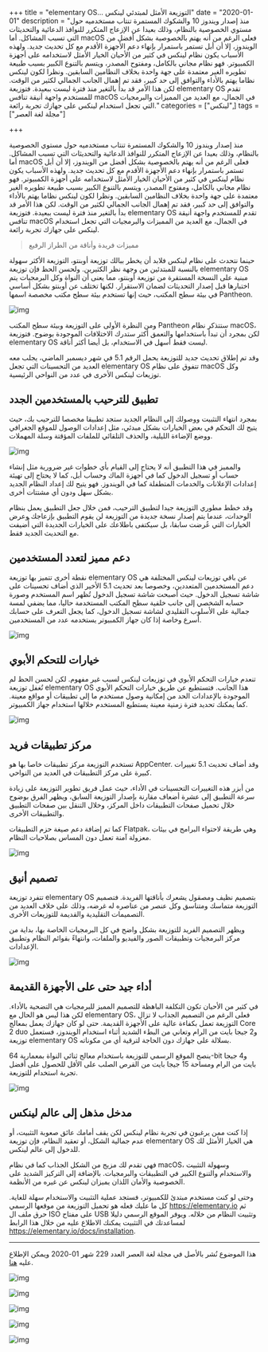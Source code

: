 +++
title = "elementary OS... التوزيعة الأمثل لمبتدئي لينكس"
date = "2020-01-01"
description = "منذ إصدار ويندوز 10 والشكوك المستمرة تنتاب مستخدميه حول مستوي الخصوصية بالنظام، وذلك بعيدا عن الإزعاج المتكرر للنوافذ الدعائية والتحديثات التي تسبب المشاكل. أما macOS فعلى الرغم من أنه يهتم بالخصوصية بشكل أفضل من الويندوز، إلا أن أبل تستمر باستمرار بإنهاء دعم الأجهزة الأقدم مع كل تحديث جديد. ولهذه الأسباب يكون نظام لينكس في كثير من الأحيان الخيار الأمثل لاستخدامه على أجهزة الكمبيوتر. فهو نظام مجاني بالكامل، ومفتوح المصدر، ويتسم بالتنوع الكبير بسبب طبيعة تطويره الغير معتمدة على جهة واحدة بخلاف النظامين السابقين. ونظرا لكون لينكس نظاما يهتم بالأداء والتوافق إلى حد كبير، فقد تم إهمال الجانب الجمالي لكثير من الوقت. لكن هذا الأمر قد بدأ بالتغير منذ فترة ليست ببعيدة. فتوزيعة elementary OS تقدم للمستخدم واجهة أنيقة تنافس macOS في الجمال، مع العديد من المميزات والبرمجيات التي تجعل استخدام لينكس على جهازك تجربة رائعة."
categories = ["لينكس",]
tags = ["مجلة لغة العصر"]

+++

منذ إصدار ويندوز 10 والشكوك المستمرة تنتاب مستخدميه حول مستوي الخصوصية بالنظام، وذلك بعيدا عن الإزعاج المتكرر للنوافذ الدعائية والتحديثات التي تسبب المشاكل. أما macOS فعلى الرغم من أنه يهتم بالخصوصية بشكل أفضل من الويندوز، إلا أن أبل تستمر باستمرار بإنهاء دعم الأجهزة الأقدم مع كل تحديث جديد. ولهذه الأسباب يكون نظام لينكس في كثير من الأحيان الخيار الأمثل لاستخدامه على أجهزة الكمبيوتر. فهو نظام مجاني بالكامل، ومفتوح المصدر، ويتسم بالتنوع الكبير بسبب طبيعة تطويره الغير معتمدة على جهة واحدة بخلاف النظامين السابقين. ونظرا لكون لينكس نظاما يهتم بالأداء والتوافق إلى حد كبير، فقد تم إهمال الجانب الجمالي لكثير من الوقت. لكن هذا الأمر قد بدأ بالتغير منذ فترة ليست ببعيدة. فتوزيعة elementary OS تقدم للمستخدم واجهة أنيقة تنافس macOS في الجمال، مع العديد من المميزات والبرمجيات التي تجعل استخدام لينكس على جهازك تجربة رائعة.

> مميزات فريدة وأناقة من الطراز الرفيع

حينما نتحدث على نظام لينكس فلابد أن يخطر ببالك توزيعة أوبنتو، التوزيعة الأكثر سهولة بالنسبة للمبتدئين من وجهة نظر الكثيرين. ولحسن الحظ فإن توزيعة elementary OS مبنية على النسخة المستقرة من توزيعة أوبنتو، مما يعنى أن النواة وكل البرمجيات يتم اختبارها قبل إصدار التحديثات لضمان الاستقرار. لكنها تختلف عن أوبنتو بشكل أساسي في بيئة سطح المكتب، حيث إنها تستخدم بيئة سطح مكتب مخصصة اسمها Pantheon.

![img](images/desktop.png)

ومن النظرة الأولى على التوزيعة وبيئة سطح المكتب Pantheon ستتذكر نظام macOS، لكن بمجرد أن تبدأ باستخدامها والتعمق أكثر ستدرك الاختلافات الموجودة بوضوح. فتوزيعة elementary OS ليست فقط أسهل في الاستخدام، بل أيضا أكثر أناقة.

وقد تم إطلاق تحديث جديد للتوزيعة يحمل الرقم 5.1 في شهر ديسمبر الماضي، يجلب معه العديد من التحسينات التي تجعل elementary OS تتفوق على نظام macOS وكل توزيعات لينكس الأخرى في عدد من النواحي الرئيسية.

## تطبيق للترحيب بالمستخدمين الجدد

بمجرد انتهاء التثبيت ووصولك إلى النظام الجديد ستجد تطبيقا مخصصا للترحيب بك، حيث يتيح لك التحكم في بعض الخيارات بشكل مبدئي، مثل إعدادات الوصول للموقع الجغرافي ووضع الإضاءة الليلية، والحذف التلقائي للملفات المؤقتة وسلة المهملات.

![img](images/Welcome.png)

والمميز في هذا التطبيق أنه لا يحتاج إلى القيام بأي خطوات غير ضرورية مثل إنشاء حساب أو تسجيل الدخول كما في أجهزة الماك وحساب أبل، كما لا يحتاج إلى تهيئة إعدادات الإعلانات والخدمات المتطفلة كما في الويندوز. فهو يتيح لك إعداد النظام الجديد بشكل سهل ودون أي مشتتات أخرى.

وقد خطط مطوري التوزيعة جيدا لتطبيق الترحيب، فمن خلال جعل التطبيق يعمل بنظام الوحدات، عندما يتم إصدار نسخة جديدة من التوزيعة لن يقوم التطبيق بإزعاجك وعرض الخيارات التي عُرضت سابقا، بل سيكتفى باطلاعك على الخيارات الجديدة التي أُضيفت مع التحديث الجديد فقط.

## دعم مميز لتعدد المستخدمين

نقطة أخرى تتميز بها توزيعة elementary OS عن باقي توزيعات لينكس المختلفة هي دعم المستخدمين المتعددين، وخصوصا بعد تحديث 5.1 الأخير الذي أضاف تحسينات على شاشة تسجيل الدخول. حيث أصبحت شاشة تسجيل الدخول تُظهر اسم المستخدم وصورة حسابه الشخصي إلى جانب خلفية سطح المكتب المستخدمة حاليا، مما يضفي لمسة جمالية على الأسلوب التقليدي لشاشة تسجيل الدخول، كما يجعل التعرف على حسابك أسرع وخاصة إذا كان جهاز الكمبيوتر يستخدمه عدد من المستخدمين.

![img](images/greeter.jpg)

## خيارات للتحكم الأبوي

تنعدم خيارات التحكم الأبوي في توزيعات لينكس لسبب غير مفهوم. لكن لحسن الحظ لم تُغفل توزيعة elementary OS هذا الجانب. فتستطيع عن طريق خيارات التحكم الأبوي الموجودة بالإعدادات الحد من إمكانية وصول مستخدم ما إلى تطبيقات أو مواقع معينة. كما يمكنك تحديد فترة زمنية معينة يستطيع المستخدم خلالها استخدام جهاز الكمبيوتر.

![img](images/ParentalControls.png)

## مركز تطبيقات فريد

تستخدم التوزيعة مركز تطبيقات خاصا بها هو AppCenter. وقد أضاف تحديث 5.1 تغييرات كبيرة على مركز التطبيقات في العديد من النواحي.

من أبزر هذه التغييرات التحسينات في الأداء، حيث عمل فريق تطوير التوزيعة على زيادة سرعة التطبيق إلى عشرة أضعاف مقارنة بإصدار التوزيعة السابق، ويظهر الفرق بوضوح خلال تحميل صفحات التطبيقات داخل المركز، وخلال التنقل بين صفحات التطبيق والتطبيقات الأخرى.

كما تم إضافة دعم صيغة حزم التطبيقات Flatpak، وهي طريقة لاحتواء البرامج في بيئات معزولة آمنة تعمل دون المساس بصلاحيات النظام.

![img](images/AppCenter.png)

## تصميم أنيق

تتفرد توزيعة elementary OS بتصميم نظيف ومصقول يشعرك بأناقتها الفريدة. فتصميم التوزيعة متماسك ومتناسق وكل عنصر من عناصره له غرضه، وذلك على خلاف العديد من التصميمات التقليدية والقديمة للتوزيعات الأخرى.

ويظهر التصميم الفريد للتوزيعة بشكل واضح في كل البرمجيات الخاصة بها، بداية من مركز البرمجيات وتطبيقات الصور والفيديو والملفات، وانتهاءً بقوائم النظام وتطبيق الإعدادات.

![img](images/files.png)

## أداء جيد حتى على الأجهزة القديمة

في كثير من الأحيان تكون التكلفة الباهظة للتصميم المميز للبرمجيات هي التضحية بالأداء. لكن هذا ليس هو الحال مع elementary OS، فعلى الرغم من التصميم الجذاب لا تزال التوزيعة تعمل بكفاءة عالية على الأجهزة القديمة. حتى لو كان جهازك يعمل بمعالج Core 2 duo و2 جيجا بايت من الرام وتعاني من البطء الشديد أثناء استخدام الويندوز، فستعمل توزيعة elementary OS بسلالة على جهازك دون الحاجة لترقية أي من مكوناته.

ينصح الموقع الرسمي للتوزيعة باستخدام معالج ثنائي النواة بمعمارية 64-bit و4 جيجا بايت من الرام ومساحة 15 جيجا بايت من القرص الصلب على الأقل للحصول على أفضل تجربة استخدام للتوزيعة.

![img](images/usage.png)

## مدخل مذهل إلى عالم لينكس

إذا كنت ممن يرغبون في تجربة نظام لينكس لكن يقف أمامك عائق صعوبة التثبيت، أو عدم جمالية الشكل، أو تعقيد النظام، فإن توزيعة elementary OS هي الخيار الأمثل لك للدخول إلى عالم لينكس.

فهي تقدم لك مزيج من الشكل الجذاب كما في نظام macOS، وسهولة التثبيت والاستخدام والتنوع الكبير في التطبيقات والبرمجيات. بالإضافة إلى التركيز الشديد على الخصوصية والأمان اللذان يميزان لينكس عن غيره من الأنظمة.

وحتى لو كنت مستخدم مبتدئ للكمبيوتر، فستجد عملية التثبيت والاستخدام سهلة للغاية. كل ما عليك فعله هو تحميل التوزيعة من موقعها الرسمي https://elementary.io ثم حرق ملف ال ISO على مفتاح USB وتثبيت النظام من خلاله. ويوفر الموقع الرسمي دليلا لمساعدتك في التثبيت يمكنك الاطلاع عليه من خلال هذا الرابط https://elementary.io/docs/installation.

---

هذا الموضوع نُشر باﻷصل في مجلة لغة العصر العدد 229 شهر 01-2020 ويمكن الإطلاع عليه [هنا](https://drive.google.com/file/d/1Xs6hxPZ0nq8rOOUkXhRkItZ2bxyrTIFh/view?usp=sharing).

![img](images/229-1.png)

![img](images/229-2.png)

![img](images/229-3.png)

![img](images/229-4.png)

![img](images/229-5.png)
